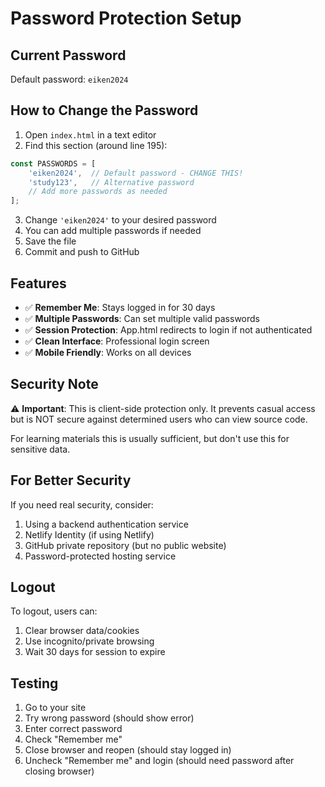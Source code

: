 # Password Protection Setup

## Current Password
Default password: `eiken2024`

## How to Change the Password

1. Open `index.html` in a text editor
2. Find this section (around line 195):
```javascript
const PASSWORDS = [
    'eiken2024',  // Default password - CHANGE THIS!
    'study123',   // Alternative password
    // Add more passwords as needed
];
```
3. Change `'eiken2024'` to your desired password
4. You can add multiple passwords if needed
5. Save the file
6. Commit and push to GitHub

## Features

- ✅ **Remember Me**: Stays logged in for 30 days
- ✅ **Multiple Passwords**: Can set multiple valid passwords
- ✅ **Session Protection**: App.html redirects to login if not authenticated
- ✅ **Clean Interface**: Professional login screen
- ✅ **Mobile Friendly**: Works on all devices

## Security Note

⚠️ **Important**: This is client-side protection only. It prevents casual access but is NOT secure against determined users who can view source code. 

For learning materials this is usually sufficient, but don't use this for sensitive data.

## For Better Security

If you need real security, consider:
1. Using a backend authentication service
2. Netlify Identity (if using Netlify)
3. GitHub private repository (but no public website)
4. Password-protected hosting service

## Logout

To logout, users can:
1. Clear browser data/cookies
2. Use incognito/private browsing
3. Wait 30 days for session to expire

## Testing

1. Go to your site
2. Try wrong password (should show error)
3. Enter correct password
4. Check "Remember me" 
5. Close browser and reopen (should stay logged in)
6. Uncheck "Remember me" and login (should need password after closing browser)